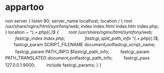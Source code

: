 # appartoo
non
server { 
     listen       80; 
     server_name  localhost;
     location / { 
         root   /usr/share/nginx/html/symfony/web; 
         index  index.html index.htm index.php; 
     }
     location ~ ^(.+\.php)(.*)$ { 
     　　root   /usr/share/nginx/html/symfony/web; 
　　     fastcgi_index index.php;　　
   　　  fastcgi_split_path_info ^(.+\.php)(.*)$; 
     　　fastcgi_param   SCRIPT_FILENAME $document_root$fastcgi_script_name; 
　　     fastcgi_param   PATH_INFO               $fastcgi_path_info; 
   　　  fastcgi_param   PATH_TRANSLATED $document_root$fastcgi_path_info; 
　　     fastcgi_pass 127.0.0.1:9000; 
　　     include fastcgi_params;
    }
}
